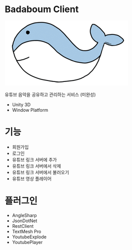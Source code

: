 # Badaboum Client
![](https://github.com/mywnajsldkf/Badaboum/blob/master/picture/image1.png)

유튜브 음악을 공유하고 관리하는 서비스 (미완성)

- Unity 3D
- Window Platform

# 기능
- 회원가입
- 로그인
- 유튜브 링크 서버에 추가
- 유튜브 링크 서버에서 삭제
- 유튜브 링크 서버에서 불러오기
- 유튜브 영상 플레이어

# 플러그인
- AngleSharp
- JsonDotNet
- RestClient
- TextMesh Pro
- YoutubeExplode
- YoutubePlayer
